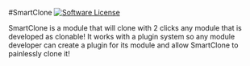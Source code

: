 #SmartClone
[![Software License](https://img.shields.io/badge/license-GPL-brightgreen.svg?style=flat)](LICENSE) 

SmartClone is a module that will clone with 2 clicks any module that is developed as clonable! It works with a plugin system so any module developer can create a plugin for its module and allow SmartClone to painlessly clone it! 
